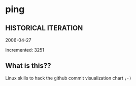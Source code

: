 # ping

## HISTORICAL ITERATION
2006-04-27

Incremented: 3251

## What is this?? 
Linux skills to hack the github commit visualization chart `;-)`
